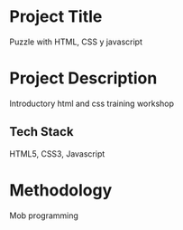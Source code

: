 # Project Title

Puzzle with HTML, CSS y javascript

# Project Description

Introductory html and css training workshop

## Tech Stack

HTML5, CSS3, Javascript

# Methodology

Mob programming
